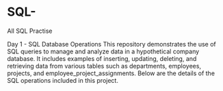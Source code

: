 # SQL-
All SQL Practise

Day 1 - SQL Database Operations
This repository demonstrates the use of SQL queries to manage and analyze data in a hypothetical company database. It includes examples of inserting, updating, deleting, and retrieving data from various tables such as departments, employees, projects, and employee_project_assignments. Below are the details of the SQL operations included in this project.
